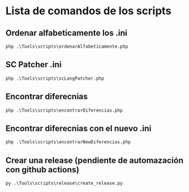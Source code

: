 # Lista de comandos de los scripts


## Ordenar alfabeticamente los .ini

```shell
php .\Tools\scripts\ordenarAlfabeticamente.php
```

## SC Patcher .ini

```shell
php .\Tools\scripts\scLangPatcher.php
```

## Encontrar diferecnias

```shell
php .\Tools\scripts\encontrarDiferencias.php
```

## Encontrar diferecnias con el nuevo .ini

```shell
php .\Tools\scripts\encontrarNewDiferencias.php
```

## Crear una release (pendiente de automazación con github actions)

```shell
py .\Tools\scripts\release\create_release.py
```
